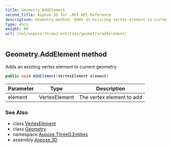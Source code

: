 ```yaml
---
title: Geometry.AddElement
second_title: Aspose.3D for .NET API Reference
description: Geometry method. Adds an existing vertex element to current geometry
type: docs
weight: 80
url: /net/aspose.threed.entities/geometry/addelement/
---
```

## Geometry.AddElement method

Adds an existing vertex element to current geometry

```csharp
public void AddElement(VertexElement element)
```

| Parameter | Type | Description |
| --- | --- | --- |
| element | VertexElement | The vertex element to add |

### See Also

* class [VertexElement](../../vertexelement/)
* class [Geometry](../)
* namespace [Aspose.ThreeD.Entities](../../geometry/)
* assembly [Aspose.3D](../../../)


